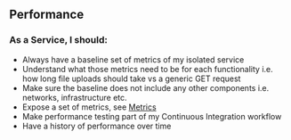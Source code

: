 ## Performance

### As a Service, I should:

- Always have a baseline set of metrics of my isolated service
- Understand what those metrics need to be for each functionality i.e. how long file uploads should take vs a generic GET request
- Make sure the baseline does not include any other components i.e. networks, infrastructure etc.
- Expose a set of metrics, see [Metrics](monitoring_metrics.md)
- Make performance testing part of my Continuous Integration workflow
- Have a history of performance over time
